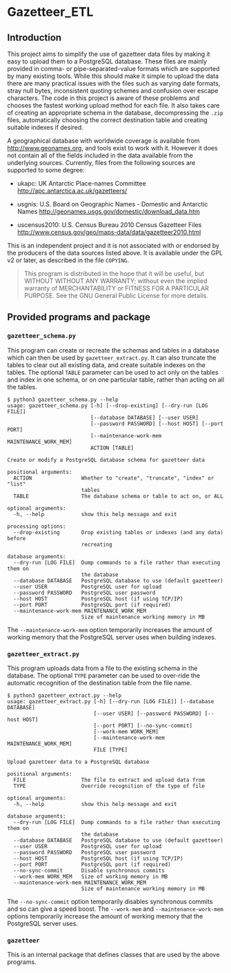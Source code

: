 # Gazetteer_ETL

## Introduction

This project aims to simplify the use of gazetteer data files  by making it
easy to upload them to a PostgreSQL database. These files are mainly provided
in comma- or pipe-separated-value formats which are supported by many existing
tools. While this should make it simple to upload the data there are many
practical issues with the files such as varying date formats, stray null
bytes, inconsistent quoting schemes and confusion over escape characters. The
code in this project is aware of these problems and chooses the fastest
working upload method for each file. It also takes care of creating an
appropriate schema in the database, decompressing the `.zip` files,
automatically choosing the correct destination table and creating suitable
indexes if desired.

A geographical database with worldwide coverage is available from
<http://www.geonames.org>, and tools exist to work with it. However it does
not contain all of the fields included in the data available from the
underlying sources. Currently, files from the following sources are supported
to some degree:

- ukapc: UK Antarctic Place-names Committee
<http://apc.antarctica.ac.uk/gazetteers/>

- usgnis: U.S. Board on Geographic Names - Domestic and Antarctic Names
<http://geonames.usgs.gov/domestic/download_data.htm>

- uscensus2010: U.S. Census Bureau 2010 Census Gazetteer Files
<http://www.census.gov/geo/maps-data/data/gazetteer2010.html>

This is an independent project and it is not associated with or endorsed by
the producers of the data sources listed above. It is available under the GPL
v2 or later, as described in the file `COPYING`.

> This program is distributed in the hope that it will be useful, but
> WITHOUT WITHOUT ANY WARRANTY; without even the implied warranty of
> MERCHANTABILITY or FITNESS FOR A PARTICULAR PURPOSE. See the GNU General
> Public License for more details.

## Provided programs and package

### `gazetteer_schema.py`

This program can create or recreate the schemas and tables in a database which
can then be used by `gazetteer_extract.py`. It can also truncate the tables to
clear out all existing data, and create suitable indexes on the tables. The
optional `TABLE` parameter can be used to act only on the tables and index in
one schema, or on one particular table, rather than acting on all the tables.

    $ python3 gazetteer_schema.py --help
    usage: gazetteer_schema.py [-h] [--drop-existing] [--dry-run [LOG FILE]]
                               [--database DATABASE] [--user USER]
                               [--password PASSWORD] [--host HOST] [--port PORT]
                               [--maintenance-work-mem MAINTENANCE_WORK_MEM]
                               ACTION [TABLE]

    Create or modify a PostgreSQL database schema for gazetteer data

    positional arguments:
      ACTION                Whether to "create", "truncate", "index" or "list"
                            tables
      TABLE                 The database schema or table to act on, or ALL

    optional arguments:
      -h, --help            show this help message and exit

    processing options:
      --drop-existing       Drop existing tables or indexes (and any data) before
                            recreating

    database arguments:
      --dry-run [LOG FILE]  Dump commands to a file rather than executing them on
                            the database
      --database DATABASE   PostgreSQL database to use (default gazetteer)
      --user USER           PostgreSQL user for upload
      --password PASSWORD   PostgreSQL user password
      --host HOST           PostgreSQL host (if using TCP/IP)
      --port PORT           PostgreSQL port (if required)
      --maintenance-work-mem MAINTENANCE_WORK_MEM
                            Size of maintenance working memory in MB

The `--maintenance-work-mem` option temporarily increases the amount of
working memory that the PostgreSQL server uses when building indexes.

### `gazetteer_extract.py`

This program uploads data from a file to the existing schema in the database.
The optional `TYPE` parameter can be used to over-ride the automatic
recognition of the destination table from the file name.

    $ python3 gazetteer_extract.py --help
    usage: gazetteer_extract.py [-h] [--dry-run [LOG FILE]] [--database DATABASE]
                                [--user USER] [--password PASSWORD] [--host HOST]
                                [--port PORT] [--no-sync-commit]
                                [--work-mem WORK_MEM]
                                [--maintenance-work-mem MAINTENANCE_WORK_MEM]
                                FILE [TYPE]

    Upload gazetteer data to a PostgreSQL database

    positional arguments:
      FILE                  The file to extract and upload data from
      TYPE                  Override recognition of the type of file

    optional arguments:
      -h, --help            show this help message and exit

    database arguments:
      --dry-run [LOG FILE]  Dump commands to a file rather than executing them on
                            the database
      --database DATABASE   PostgreSQL database to use (default gazetteer)
      --user USER           PostgreSQL user for upload
      --password PASSWORD   PostgreSQL user password
      --host HOST           PostgreSQL host (if using TCP/IP)
      --port PORT           PostgreSQL port (if required)
      --no-sync-commit      Disable synchronous commits
      --work-mem WORK_MEM   Size of working memory in MB
      --maintenance-work-mem MAINTENANCE_WORK_MEM
                            Size of maintenance working memory in MB

The `--no-sync-commit` option temporarily disables synchronous commits and so
can give a speed boost. The `--work-mem` and `--maintenance-work-mem` options
temporarily increase the amount of working memory that the PostgreSQL server
uses.

### `gazetteer`

This is an internal package that defines classes that are used by the above
programs.
